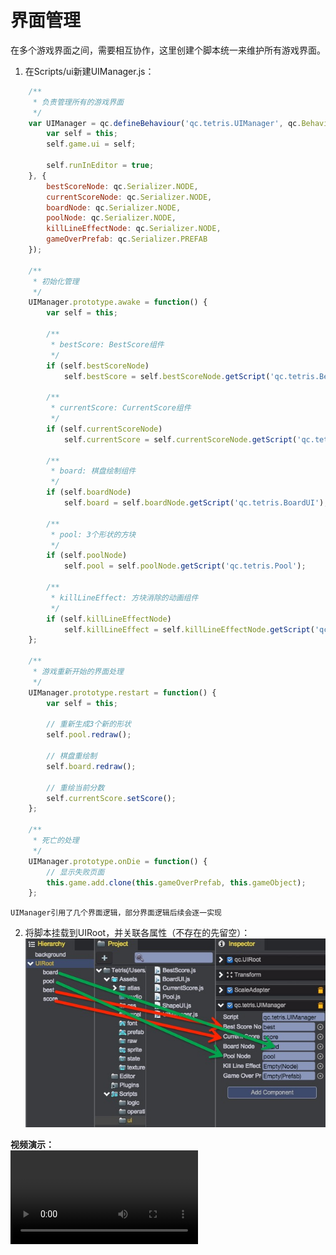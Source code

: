 # 界面管理
在多个游戏界面之间，需要相互协作，这里创建个脚本统一来维护所有游戏界面。  

1. 在Scripts/ui新建UIManager.js：  
````javascript
	/**
	 * 负责管理所有的游戏界面
	 */
	var UIManager = qc.defineBehaviour('qc.tetris.UIManager', qc.Behaviour, function() {
	    var self = this;
	    self.game.ui = self;

	    self.runInEditor = true;
	}, {
	    bestScoreNode: qc.Serializer.NODE,
	    currentScoreNode: qc.Serializer.NODE,
	    boardNode: qc.Serializer.NODE,
	    poolNode: qc.Serializer.NODE,
	    killLineEffectNode: qc.Serializer.NODE,
	    gameOverPrefab: qc.Serializer.PREFAB
	});

	/**
	 * 初始化管理
	 */
	UIManager.prototype.awake = function() {
	    var self = this;

	    /**
	     * bestScore: BestScore组件
	     */
	    if (self.bestScoreNode)
	        self.bestScore = self.bestScoreNode.getScript('qc.tetris.BestScore');

	    /**
	     * currentScore: CurrentScore组件
	     */
	    if (self.currentScoreNode)
	        self.currentScore = self.currentScoreNode.getScript('qc.tetris.CurrentScore');

	    /**
	     * board: 棋盘绘制组件
	     */
	    if (self.boardNode)
	        self.board = self.boardNode.getScript('qc.tetris.BoardUI');

	    /**
	     * pool: 3个形状的方块
	     */
	    if (self.poolNode)
	        self.pool = self.poolNode.getScript('qc.tetris.Pool');

	    /**
	     * killLineEffect: 方块消除的动画组件
	     */
	    if (self.killLineEffectNode)
	        self.killLineEffect = self.killLineEffectNode.getScript('qc.tetris.KillLineEffect');
	};

	/**
	 * 游戏重新开始的界面处理
	 */
	UIManager.prototype.restart = function() {
	    var self = this;

	    // 重新生成3个新的形状
	    self.pool.redraw();

	    // 棋盘重绘制
	    self.board.redraw();

	    // 重绘当前分数
	    self.currentScore.setScore();
	};

	/**
	 * 死亡的处理
	 */
	UIManager.prototype.onDie = function() {
	    // 显示失败页面
	    this.game.add.clone(this.gameOverPrefab, this.gameObject);
	};
````
	UIManager引用了几个界面逻辑，部分界面逻辑后续会逐一实现

2. 将脚本挂载到UIRoot，并关联各属性（不存在的先留空）：  
![UIManager Inspector](../images/uimanager_inspector.png)  	

__视频演示：__  
<video controls="controls" src="../video/create_uimanager.mp4"></video>